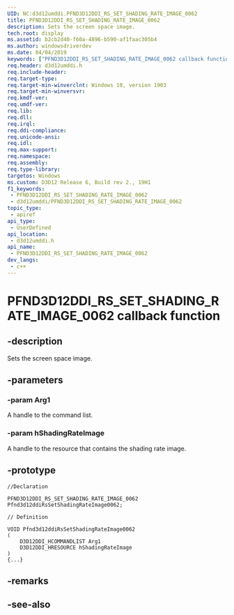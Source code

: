 ```yaml
---
UID: NC:d3d12umddi.PFND3D12DDI_RS_SET_SHADING_RATE_IMAGE_0062
title: PFND3D12DDI_RS_SET_SHADING_RATE_IMAGE_0062
description: Sets the screen space image.
tech.root: display
ms.assetid: b2cb2d40-f60a-4896-b590-af1faac305b4
ms.author: windowsdriverdev
ms.date: 04/04/2019
keywords: ["PFND3D12DDI_RS_SET_SHADING_RATE_IMAGE_0062 callback function"]
req.header: d3d12umddi.h
req.include-header: 
req.target-type: 
req.target-min-winverclnt: Windows 10, version 1903
req.target-min-winversvr: 
req.kmdf-ver: 
req.umdf-ver: 
req.lib: 
req.dll: 
req.irql: 
req.ddi-compliance: 
req.unicode-ansi: 
req.idl: 
req.max-support: 
req.namespace: 
req.assembly: 
req.type-library: 
targetos: Windows
ms.custom: D3D12 Release 6, Build rev 2., 19H1
f1_keywords:
 - PFND3D12DDI_RS_SET_SHADING_RATE_IMAGE_0062
 - d3d12umddi/PFND3D12DDI_RS_SET_SHADING_RATE_IMAGE_0062
topic_type:
 - apiref
api_type:
 - UserDefined
api_location:
 - d3d12umddi.h
api_name:
 - PFND3D12DDI_RS_SET_SHADING_RATE_IMAGE_0062
dev_langs:
 - c++
---
```


# PFND3D12DDI_RS_SET_SHADING_RATE_IMAGE_0062 callback function


## -description

Sets the screen space image.

## -parameters

### -param Arg1

A handle to the command list.

### -param hShadingRateImage

A handle to the resource that contains the shading rate image.

## -prototype

```
//Declaration

PFND3D12DDI_RS_SET_SHADING_RATE_IMAGE_0062 Pfnd3d12ddiRsSetShadingRateImage0062; 

// Definition

VOID Pfnd3d12ddiRsSetShadingRateImage0062 
(
	D3D12DDI_HCOMMANDLIST Arg1
	D3D12DDI_HRESOURCE hShadingRateImage
)
{...}

```

## -remarks

## -see-also

